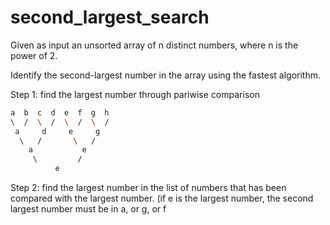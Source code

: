 # second_largest_search

Given as input an unsorted array of n distinct numbers, where n is the power of 2.

Identify the second-largest number in the array using the fastest algorithm.

Step 1: find the largest number through pariwise comparison

```bash
a  b  c  d  e  f  g  h
\  /  \  /  \  /  \  /
 a     d     e     g
  \   /       \   /
    a           e
     \         /
          e
```

Step 2: find the largest number in the list of numbers that has been compared with the largest number.
(if e is the largest number, the second largest number must be in a, or g, or f
